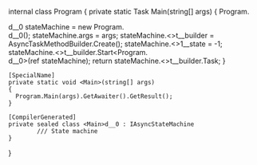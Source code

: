 ﻿  internal class Program
  {
    private static Task Main(string[] args)
    {
      Program.<Main>d__0 stateMachine = new Program.<Main>d__0();
      stateMachine.args = args;
      stateMachine.<>t__builder = AsyncTaskMethodBuilder.Create();
      stateMachine.<>1__state = -1;
      stateMachine.<>t__builder.Start<Program.<Main>d__0>(ref stateMachine);
      return stateMachine.<>t__builder.Task;
    }

    [SpecialName]
    private static void <Main>(string[] args)
    {
      Program.Main(args).GetAwaiter().GetResult();
    }

    [CompilerGenerated]
    private sealed class <Main>d__0 : IAsyncStateMachine
			/// State machine
	}
  }